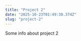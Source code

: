 ```yaml
---
title: "Project 2"
date: "2025-10-23T01:49:30.374Z"
slug: "project-2"
---
```



Some info about project 2

